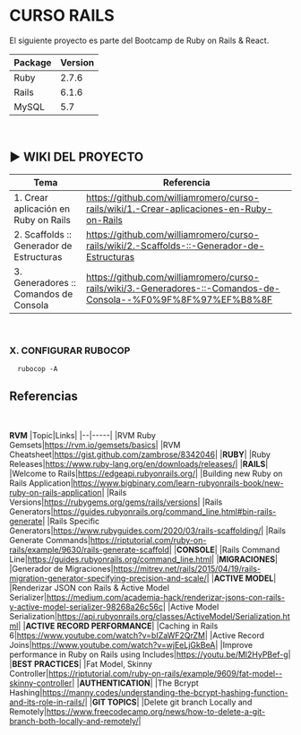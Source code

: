 # CURSO RAILS

El siguiente proyecto es parte del Bootcamp de Ruby on Rails & React.

|Package|Version|
|-|-|
|Ruby|2.7.6|
|Rails|6.1.6|
|MySQL|5.7|
<br>

## ▶ WIKI DEL PROYECTO

| Tema | Referencia |
|-|-|
|1. Crear aplicación en Ruby on Rails|<https://github.com/williamromero/curso-rails/wiki/1.-Crear-aplicaciones-en-Ruby-on-Rails>|
|2. Scaffolds :: Generador de Estructuras|<https://github.com/williamromero/curso-rails/wiki/2.-Scaffolds-::-Generador-de-Estructuras>|
|3. Generadores :: Comandos de Consola|<https://github.com/williamromero/curso-rails/wiki/3.-Generadores-::-Comandos-de-Consola--%F0%9F%8F%97%EF%B8%8F>|

<br>

### X. CONFIGURAR RUBOCOP

```shell
  rubocop -A
```

## Referencias

<br>

**RVM**
|Topic|Links|
|--|-----|
|RVM Ruby Gemsets|<https://rvm.io/gemsets/basics>|
|RVM Cheatsheet|<https://gist.github.com/zambrose/8342046>|
|**RUBY**|
|Ruby Releases|<https://www.ruby-lang.org/en/downloads/releases/>|
|**RAILS**|
|Welcome to Rails|<https://edgeapi.rubyonrails.org/>|
|Building new Ruby on Rails Application|<https://www.bigbinary.com/learn-rubyonrails-book/new-ruby-on-rails-application>|
|Rails Versions|<https://rubygems.org/gems/rails/versions>|
|Rails Generators|<https://guides.rubyonrails.org/command_line.html#bin-rails-generate>|
|Rails Specific Generators|<https://www.rubyguides.com/2020/03/rails-scaffolding/>|
|Rails Generate Commands|<https://riptutorial.com/ruby-on-rails/example/9630/rails-generate-scaffold>|
|**CONSOLE**|
|Rails Command Line|<https://guides.rubyonrails.org/command_line.html>|
|**MIGRACIONES**|
|Generador de Migraciones|<https://mitrev.net/rails/2015/04/19/rails-migration-generator-specifying-precision-and-scale/>|
|**ACTIVE MODEL**|
|Renderizar JSON con Rails & Active Model Serializer|<https://medium.com/academia-hack/renderizar-jsons-con-rails-y-active-model-serializer-98268a26c56c>|
|Active Model Serialization|<https://api.rubyonrails.org/classes/ActiveModel/Serialization.html>|
|**ACTIVE RECORD PERFORMANCE**|
|Caching in Rails 6|<https://www.youtube.com/watch?v=bIZaWF2QrZM>|
|Active Record Joins|<https://www.youtube.com/watch?v=wjEeLjGkBeA>|
|Improve performance in Ruby on Rails using Includes|<https://youtu.be/Ml2HyPBef-g>|
|**BEST PRACTICES**|
|Fat Model, Skinny Controller|<https://riptutorial.com/ruby-on-rails/example/9609/fat-model--skinny-controller>|
|**AUTHENTICATION**|
|The Bcrypt Hashing|<https://manny.codes/understanding-the-bcrypt-hashing-function-and-its-role-in-rails/>|
|**GIT TOPICS**|
|Delete git branch Locally and Remotely|<https://www.freecodecamp.org/news/how-to-delete-a-git-branch-both-locally-and-remotely/>|
